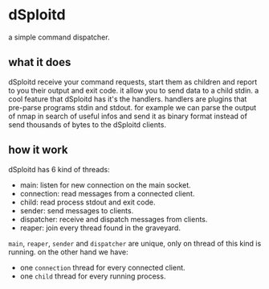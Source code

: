dSploitd
======

a simple command dispatcher.

what it does
---------------
dSploitd receive your command requests, start them as children and report to you their output and exit code.
it allow you to send data to a child stdin.
a cool feature that dSploitd has it's the handlers.
handlers are plugins that pre-parse programs stdin and stdout. for example we can parse the output of nmap in search of useful infos and send it as binary format instead of send thousands of bytes to the dSploitd clients.


how it work
-------------

dSploitd has 6 kind of threads:

  - main: listen for new connection on the main socket.
  - connection: read messages from a connected client.
  - child: read process stdout and exit code.
  - sender: send messages to clients.
  - dispatcher: receive and dispatch messages from clients.
  - reaper: join every thread found in the graveyard.

`main`, `reaper`, `sender` and `dispatcher` are unique, only on thread of this kind is running.
on the other hand we have:
  - one `connection` thread for every connected client.
  - one `child` thread for every running process.
